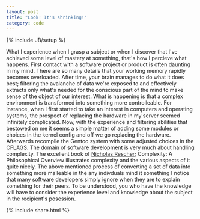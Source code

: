 ```yaml
---
layout: post
title: "Look! It's shrinking!"
category: code
---
```

{% include JB/setup %}

What I experience when I grasp a subject or when I discover that I've achieved some level of mastery at something, that's how I
percieve what happens. First contact with a software project or product is often daunting in my mind. There are so many details that
your working memory rapidly becomes overloaded. After time, your brain manages to do what it does best; filtering the avalanche of
data we're exposed to and effectively extracts only what's needed for the conscious part of the mind to make sense of the object of
our interest. What is happening is that a complex environment is transformed into something more controlleable. For instance, when I
first started to take an interest in computers and operating systems, the prospect of replacing the hardware in my server seemed
infinitely complicated. Now, with the experience and filtering abilities that bestowed on me it seems a simple matter of adding some
modules or choices in the kernel config and off we go replacing the hardware. Afterwards recompile the Gentoo system with some
adjusted choices in the CFLAGS. The domain of software development is very much about handling complexity. The excellent book of
[Nicholas Rescher](http://en.wikipedia.org/wiki/Nicholas_Rescher); Complexity: A Philosophical Overview illustrates complexity and
the various aspects of it quite nicely. The above mentioned process of converting a set of data into something more malleable in the
any indivduals mind it something I notice that many software developers simply ignore when they are to explain something for their
peers. To be understood, you who have the knowledge will have to consider the experience level and knowledge about the subject in
the recipient's posession.

{% include share.html %}

